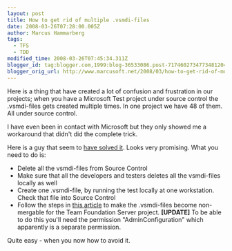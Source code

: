 ```yaml
---
layout: post
title: How to get rid of multiple .vsmdi-files
date: 2008-03-26T07:28:00.005Z
author: Marcus Hammarberg
tags:
  - TFS
  - TDD
modified_time: 2008-03-26T07:45:34.311Z
blogger_id: tag:blogger.com,1999:blog-36533086.post-7174602734773481204
blogger_orig_url: http://www.marcusoft.net/2008/03/how-to-get-rid-of-multiple-vsmdi-files.html
---
```


Here is a thing that have created a lot of confusion and frustration
in our projects; when you have a Microsoft Test project under source
control the .vsmdi-files gets created multiple times. In one project we
have 48 of them. All under source control.

I have even been in contact with Microsoft but they only showed me a
workaround that didn't did the complete trick.

Here is a guy that seem to [have solved
it](http://kjellsj.blogspot.com/2006/04/vsmdi-file-weak-spot-of-vsts-test.html).
Looks very promising. What you need to do is:

- Delete all the vsmdi-files from Source Control
- Make sure that all the developers and testers deletes all the
    vsmdi-files locally as well
- Create one .vsmdi-file, by running the test locally at one
    workstation. Check that file into Source Control
- Follow the steps in [this
    article](http://blogs.vertigosoftware.com/teamsystem/archive/2006/06/23/Beware_the_Team_Test_VSMDI_file.aspx)
    to make the .vsmdi-files become non-mergable for the Team Foundation
    Server project.
    **\[UPDATE\]**
    To be able to do this you'll need the permission
    "AdminConfiguration" which apparently is a separate permission.

Quite easy - when you now how to avoid it.
